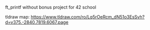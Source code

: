 ft_printf without bonus project for 42 school

tldraw map:
https://www.tldraw.com/ro/Lq5rOeRcm_dN51o3EsSvh?d=v375.-2840.7819.6067.page

